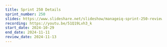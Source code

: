 ```yaml
---
title: Sprint 250 Details
sprint_number: 250
slides: https://www.slideshare.net/slideshow/manageiq-sprint-250-review-slide-deck/274786406
recording: https://youtu.be/51Q19Lvh3_k
start_date: 2024-10-29
end_date: 2024-11-11
review_date: 2024-11-13
---
```

